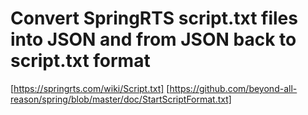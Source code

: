 # Convert SpringRTS script.txt files into JSON and from JSON back to script.txt format

[https://springrts.com/wiki/Script.txt]
[https://github.com/beyond-all-reason/spring/blob/master/doc/StartScriptFormat.txt]